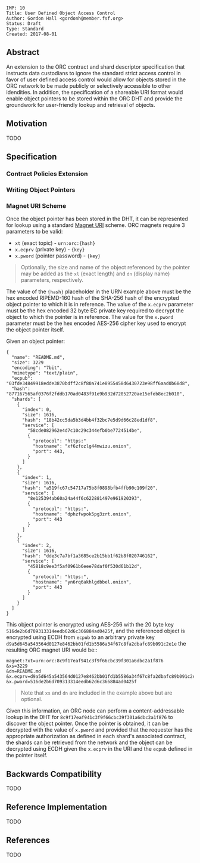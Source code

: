 ```
IMP: 10
Title: User Defined Object Access Control
Author: Gordon Hall <gordonh@member.fsf.org>
Status: Draft
Type: Standard
Created: 2017-08-01
```

Abstract
--------

An extension to the ORC contract and shard descriptor specification that 
instructs data custodians to ignore the standard strict access control in favor 
of user defined access control would allow for objects stored in the ORC 
network to be made publicly or selectively accessible to other idendities. In 
addition, the specification of a shareable URI format would enable object 
pointers to be stored within the ORC DHT and provide the groundwork for 
user-friendly lookup and retrieval of objects.

Motivation
----------

TODO

Specification
-------------



### Contract Policies Extension



### Writing Object Pointers



### Magnet URI Scheme

Once the object pointer has been stored in the DHT, it can be represented for 
lookup using a standard 
[Magnet URI](https://en.wikipedia.org/wiki/Magnet_URI_scheme) scheme. ORC 
magnets require 3 parameters to be valid: 

* `xt` (exact topic) - `urn:orc:{hash}`
* `x.ecprv` (private key) - `{key}`
* `x.pword` (pointer password) - `{key}`

> Optionally, the size and name of the object referenced by the pointer may be 
> added as the `xl` (exact length) and `dn` (display name) parameters, 
> respectively. 

The value of the `{hash}` placeholder in the URN example above must be the hex 
encoded RIPEMD-160 hash of the SHA-256 hash of the encrypted object pointer to 
which it is in reference. The value of the `x.ecprv` parameter must be the hex 
encoded 32 byte EC private key required to decrypt the object to which the 
pointer is in reference. The value for the `x.pword` parameter must be the hex 
encoded AES-256 cipher key used to encrypt the object pointer itself.

Given an object pointer:

```
{
  "name": "README.md",
  "size": 3229
  "encoding": "7bit",
  "mimetype": "text/plain",
  "ecpub": "03fde34849918edde3870bdff2c8f80a741e8955458d6430723e98ff6aad0b68d8",
  "hash": "877167565af0376f2fddb170ad0483f91e9b932d72052720ae15efeb8ec2b010",
  "shards": [
    {
      "index": 0,
      "size": 1616,
      "hash": "18b42cc5da5b3d4bb4f32bc7e5d9d66c28ed1df8",
      "service": [
        "58cde082962e4d7c10c29c344efb0be7724514be",
        {
          "protocol": "https:"
          "hostname": "xf6zfozlg44mwizu.onion",
          "port": 443,
        }
      ]
    },
    {
      "index": 1,
      "size": 1616,
      "hash": "a519fc67c54717a75b8f0898bfb4ffb90c109f20",
      "service": [
        "8e125394ab60a24a44f6c622881497e961920393",
        {
          "protocol": "https:",
          "hostname": "dphzfwpok5pg3zrt.onion",
          "port": 443
        }
      ]
    },
    {
      "index": 2,
      "size": 1616,
      "hash": "dde3c7a7bf1a3685ce2b15bb1f62b8f020746162",
      "service": [
        "45818c9ee3f5af0961b6eee78daf0f530d61b12d",
        {
          "protocol": "https:",
          "hostname": "yn6rq6akhlgdbbel.onion",
          "port": 443
        }
      ]
    }
  ]
}
```

This object pointer is encrypted using AES-256 with the 20 byte key 
`516de2b6d709313314eedb62d6c366884ad0425f`, and the referenced object is 
encrypted using ECDH from `ecpub` to an arbitrary private key 
`d9a5d645a543564d0127e8462bb01fd1b5586a34f67c8fa2dbafc89b091c2e1e` the 
resulting ORC magnet URI would be::

```
magnet:?xt=urn:orc:8c9f17eaf941c3f9f66cbc39f301a6dbc2a1f876
&xs=3229
&dn=README.md
&x.ecprv=d9a5d645a543564d0127e8462bb01fd1b5586a34f67c8fa2dbafc89b091c2e1e
&x.pword=516de2b6d709313314eedb62d6c366884ad0425f
```

> Note that `xs` and `dn` are included in the example above but are optional.

Given this information, an ORC node can perform a content-addressable lookup in 
the DHT for `8c9f17eaf941c3f9f66cbc39f301a6dbc2a1f876` to discover the object 
pointer. Once the pointer is obtained, it can be decrypted with the value of 
`x.pword` and provided that the requester has the appropriate authorization as 
defined in each shard's associated contract, the shards can be retrieved from 
the network and the object can be decrypted using ECDH given the `x.ecprv` in 
the URI and the `ecpub` defined in the pointer itself.

Backwards Compatibility
----------------------

TODO

Reference Implementation
-----------------------

TODO

References
-------------

TODO
